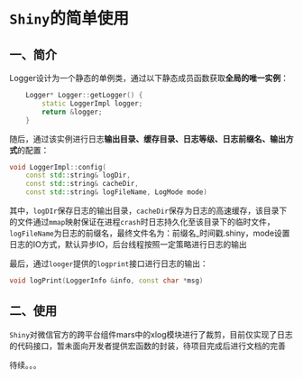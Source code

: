 # `Shiny`的简单使用



##  一、简介

Logger设计为一个静态的单例类，通过以下静态成员函数获取**全局的唯一实例**：

```cpp
    Logger* Logger::getLogger() {
        static LoggerImpl logger;
        return &logger;
    }
```

随后，通过该实例进行日志**输出目录、缓存目录、日志等级、日志前缀名、输出方式**的配置：

```cpp
void LoggerImpl::config(
    const std::string& logDir, 
    const std::string& cacheDir, 
    const std::string& logFileName, LogMode mode)
```

其中，`logDIr`保存日志的输出目录，`cacheDir`保存为日志的高速缓存，该目录下的文件通过`mmap`映射保证在进程`crash`时日志持久化至该目录下的临时文件，`logFileName`为日志的前缀名，最终文件名为：前缀名_时间戳.shiny，mode设置日志的IO方式，默认异步IO，后台线程按照一定策略进行日志的输出

最后，通过`looger`提供的`logprint`接口进行日志的输出：

```cpp
void logPrint(LoggerInfo &info, const char *msg)
```



## 二、使用

`Shiny`对微信官方的跨平台组件mars中的xlog模块进行了裁剪，目前仅实现了日志的代码接口，暂未面向开发者提供宏函数的封装，待项目完成后进行文档的完善

待续。。。

